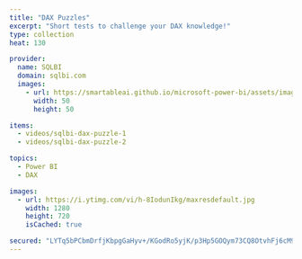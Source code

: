 ```yaml
---
title: "DAX Puzzles"
excerpt: "Short tests to challenge your DAX knowledge!"
type: collection
heat: 130

provider:
  name: SQLBI
  domain: sqlbi.com
  images:
    - url: https://smartableai.github.io/microsoft-power-bi/assets/images/organizations/sqlbi.com-50x50.jpg
      width: 50
      height: 50

items:
  - videos/sqlbi-dax-puzzle-1
  - videos/sqlbi-dax-puzzle-2

topics:
  - Power BI
  - DAX

images:
  - url: https://i.ytimg.com/vi/h-8IodunIkg/maxresdefault.jpg
    width: 1280
    height: 720
    isCached: true

secured: "LYTq5bPCbmDrfjKbpgGaHyv+/KGodRo5yjK/p3Hp5GOQym73CQ8OtvhFj6cM9rRFCyMqYxtdz8YdiPqlqnpTZKoJbQr8S5PBvDYrGSTpYxl+eq7w9X00fUd3LjE/AZ2AhrmpwIJ6dtL57myy6PeISZxSxFFoD8VVxdbsKQfOH5p5mjaTXnYaMFph4T6L28tjysXwMEUBtjFmFprctW+pk/nDoHYSMWDIhRbj1v1fMlUj3+dWgsX7FbhFaionz8PmOSPr77JbG6vZ+as5JJWwyGM4YbMEa9tAP+jaTPvkJdSZscCHa0at09v8Ljfx6BXqmaasyv2LEO6YvrwgXLxYLaRMDD71hZdm3LGbdkvqcIg=;avSxXIUBr11w0W8vHzNmXw=="
---
```


